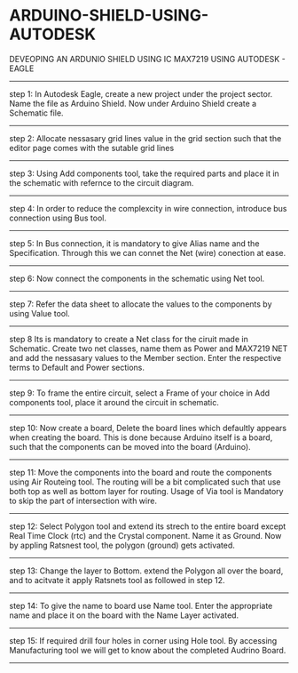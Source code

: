 # ARDUINO-SHIELD-USING-AUTODESK
DEVEOPING AN ARDUNIO SHIELD USING IC MAX7219 USING AUTODESK - EAGLE
***
step 1: In Autodesk Eagle, create a new project under the project sector. Name the file as Arduino Shield. Now under Arduino Shield create a Schematic file.
***
step 2: Allocate nessasary grid lines value in the grid section such that the editor page comes with the sutable grid lines
***
step 3: Using Add components tool, take the required parts and place it in the schematic with refernce to the circuit diagram. 
***
step 4: In order to reduce the complexcity in wire connection, introduce bus connection using Bus tool.
***
step 5: In Bus connection, it is mandatory to give Alias name and the Specification. Through this we can connet the Net (wire) conection at ease.
***
step 6: Now connect the components in the schematic using Net tool. 
***
step 7: Refer the data sheet to allocate the values to the components by using Value tool.
***
step 8 Its is mandatory to create a Net class for the ciruit made in Schematic. Create two net classes, name them as Power and MAX7219 NET and add the nessasary values to the Member section. Enter the respective terms to Default and Power sections.
***
step 9: To frame the entire circuit, select a Frame of your choice in Add components tool, place it around the circuit in schematic.
***
step 10: Now create a board, Delete the board lines which defaultly appears when creating the board. This is done because Arduino itself is a board, such that the components can be moved into the board (Arduino).
***
step 11: Move the components into the board and route the components using Air Routeing tool. The routing will be a bit complicated such that use both top as well as bottom layer for routing. Usage of Via tool is Mandatory to skip the part of intersection with wire.
***
step 12: Select Polygon tool and extend its strech to the entire board except Real Time Clock (rtc) and the Crystal component. Name it as Ground. Now by appling Ratsnest tool, the polygon (ground) gets activated.
***
step 13: Change the layer to Bottom. extend the Polygon all over the board, and to acitvate it apply Ratsnets tool as followed in step 12.
***
step 14: To give the name to board use Name tool. Enter the appropriate name and place it on the board with the Name Layer activated.
***
step 15: If required drill four holes in corner using Hole tool. By accessing Manufacturing tool we will get to know about the completed Audrino Board.
***
